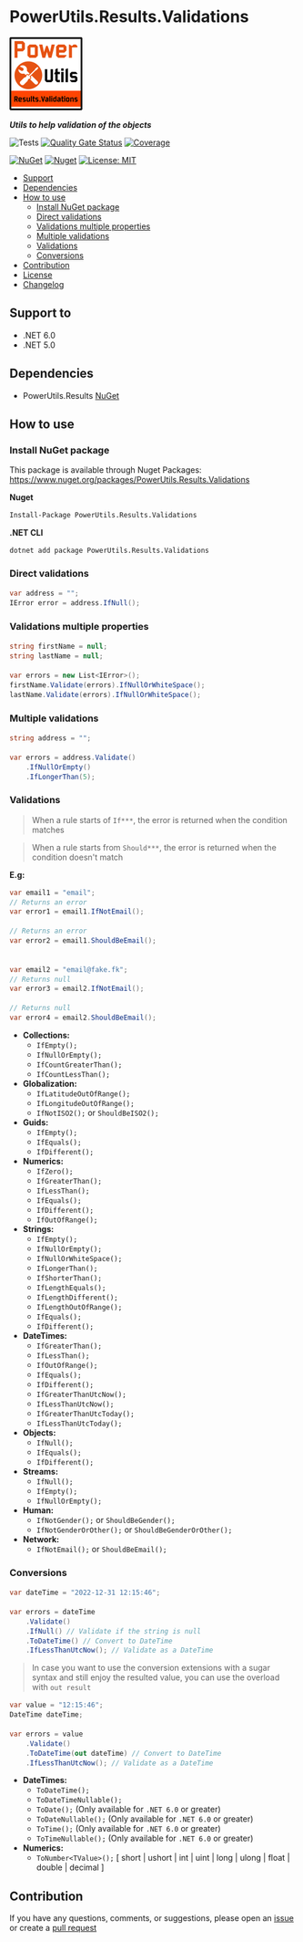# PowerUtils.Results.Validations

![Logo](https://raw.githubusercontent.com/TechNobre/PowerUtils.Results.Validations/main/assets/logo/logo_128x128.png)

***Utils to help validation of the objects***

![Tests](https://github.com/TechNobre/PowerUtils.Results.Validations/actions/workflows/tests.yml/badge.svg)
[![Quality Gate Status](https://sonarcloud.io/api/project_badges/measure?project=TechNobre_PowerUtils.Results.Validations&metric=alert_status)](https://sonarcloud.io/summary/new_code?id=TechNobre_PowerUtils.Results.Validations)
[![Coverage](https://sonarcloud.io/api/project_badges/measure?project=TechNobre_PowerUtils.Results.Validations&metric=coverage)](https://sonarcloud.io/summary/new_code?id=TechNobre_PowerUtils.Results.Validations)

[![NuGet](https://img.shields.io/nuget/v/PowerUtils.Results.Validations.svg)](https://www.nuget.org/packages/PowerUtils.Results.Validations)
[![Nuget](https://img.shields.io/nuget/dt/PowerUtils.Results.Validations.svg)](https://www.nuget.org/packages/PowerUtils.Results.Validations)
[![License: MIT](https://img.shields.io/github/license/TechNobre/PowerUtils.Results.Validations.svg)](https://github.com/TechNobre/PowerUtils.Results.Validations/blob/main/LICENSE)


- [Support](#support-to)
- [Dependencies](#dependencies)
- [How to use](#how-to-use)
  - [Install NuGet package](#Installation)
  - [Direct validations](#doc-direct-validations)
  - [Validations multiple properties](#doc-validations-multiple-properties)
  - [Multiple validations](#doc-multiple-validations)
  - [Validations](#doc-validations)
  - [Conversions](#doc-conversions)
- [Contribution](#contribution)
- [License](./LICENSE)
- [Changelog](./CHANGELOG.md)



## Support to <a name="support-to"></a>
- .NET 6.0
- .NET 5.0



## Dependencies <a name="dependencies"></a>

- PowerUtils.Results [NuGet](https://www.nuget.org/packages/PowerUtils.Results/)


## How to use <a name="how-to-use"></a>

### Install NuGet package <a name="Installation"></a>
This package is available through Nuget Packages: https://www.nuget.org/packages/PowerUtils.Results.Validations

**Nuget**
```bash
Install-Package PowerUtils.Results.Validations
```

**.NET CLI**
```
dotnet add package PowerUtils.Results.Validations
```



### Direct validations <a name="doc-direct-validations"></a>
```csharp
var address = "";
IError error = address.IfNull();
```


### Validations multiple properties <a name="doc-validations-multiple-properties"></a>
```csharp
string firstName = null;
string lastName = null;

var errors = new List<IError>();
firstName.Validate(errors).IfNullOrWhiteSpace();
lastName.Validate(errors).IfNullOrWhiteSpace();
```


### Multiple validations <a name="doc-multiple-validations"></a>
```csharp
string address = "";

var errors = address.Validate()
    .IfNullOrEmpty()
    .IfLongerThan(5);
```


### Validations <a name="doc-validations"></a>

> When a rule starts of `If***`, the error is returned when the condition matches

> When a rule starts from `Should***`, the error is returned when the condition doesn't match

**E.g:**
```csharp
var email1 = "email";
// Returns an error
var error1 = email1.IfNotEmail();

// Returns an error
var error2 = email1.ShouldBeEmail();


var email2 = "email@fake.fk";
// Returns null
var error3 = email2.IfNotEmail();

// Returns null
var error4 = email2.ShouldBeEmail();
```

- __Collections:__
  - `IfEmpty();`
  - `IfNullOrEmpty();`
  - `IfCountGreaterThan();`
  - `IfCountLessThan();`
- __Globalization:__
  - `IfLatitudeOutOfRange();`
  - `IfLongitudeOutOfRange();`
  - `IfNotISO2();` or `ShouldBeISO2();`
- __Guids:__
  - `IfEmpty();`
  - `IfEquals();`
  - `IfDifferent();`
- __Numerics:__
  - `IfZero();`
  - `IfGreaterThan();`
  - `IfLessThan();`
  - `IfEquals();`
  - `IfDifferent();`
  - `IfOutOfRange();`
- __Strings:__
  - `IfEmpty();`
  - `IfNullOrEmpty();`
  - `IfNullOrWhiteSpace();`
  - `IfLongerThan();`
  - `IfShorterThan();`
  - `IfLengthEquals();`
  - `IfLengthDifferent();`
  - `IfLengthOutOfRange();`
  - `IfEquals();`
  - `IfDifferent();`
- __DateTimes:__
  - `IfGreaterThan();`
  - `IfLessThan();`
  - `IfOutOfRange();`
  - `IfEquals();`
  - `IfDifferent();`
  - `IfGreaterThanUtcNow();`
  - `IfLessThanUtcNow();`
  - `IfGreaterThanUtcToday();`
  - `IfLessThanUtcToday();`
- __Objects:__
  - `IfNull();`
  - `IfEquals();`
  - `IfDifferent();`
- __Streams:__
  - `IfNull();`
  - `IfEmpty();`
  - `IfNullOrEmpty();`
- __Human:__
  - `IfNotGender();` or `ShouldBeGender();`
  - `IfNotGenderOrOther();` or `ShouldBeGenderOrOther();`
- __Network:__
  - `IfNotEmail();` or `ShouldBeEmail();`



### Conversions <a name="doc-conversions"></a>
```csharp
var dateTime = "2022-12-31 12:15:46";

var errors = dateTime
    .Validate()
    .IfNull() // Validate if the string is null
    .ToDateTime() // Convert to DateTime
    .IfLessThanUtcNow(); // Validate as a DateTime
```

> In case you want to use the conversion extensions with a sugar syntax and still enjoy the resulted value, you can use the overload with `out result`
```csharp
var value = "12:15:46";
DateTime dateTime;

var errors = value
    .Validate()
    .ToDateTime(out dateTime) // Convert to DateTime
    .IfLessThanUtcNow(); // Validate as a DateTime
```

- __DateTimes:__
  - `ToDateTime();`
  - `ToDateTimeNullable();`
  - `ToDate();` (Only available for `.NET 6.0` or greater)
  - `ToDateNullable();` (Only available for `.NET 6.0` or greater)
  - `ToTime();` (Only available for `.NET 6.0` or greater)
  - `ToTimeNullable();` (Only available for `.NET 6.0` or greater)
- __Numerics:__
  - `ToNumber<TValue>();` [ short | ushort | int | uint | long | ulong | float | double | decimal ]



## Contribution <a name="contribution"></a>

If you have any questions, comments, or suggestions, please open an [issue](https://github.com/TechNobre/PowerUtils.Results.Validations/issues/new/choose) or create a [pull request](https://github.com/TechNobre/PowerUtils.Results.Validations/compare)

